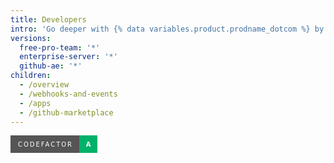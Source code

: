 ```yaml
---
title: Developers
intro: 'Go deeper with {% data variables.product.prodname_dotcom %} by integrating with our APIs, customizing your {% data variables.product.prodname_dotcom %} workflow, and building and sharing apps with the community.'
versions:
  free-pro-team: '*'
  enterprise-server: '*'
  github-ae: '*'
children:
  - /overview
  - /webhooks-and-events
  - /apps
  - /github-marketplace
---
```


<svg xmlns="http://www.w3.org/2000/svg" xmlns:xlink="http://www.w3.org/1999/xlink" width="139" height="28"><g shape-rendering="crispEdges"><path fill="#555" d="M0 0h110v28H0z"/><path fill="#00B16A" d="M110 0h29v28H110z"/></g><g fill="#fff" text-anchor="middle" font-family="DejaVu Sans,Verdana,Geneva,sans-serif" font-size="100"><text x="550" y="175" transform="scale(.1)" textLength="860">CODEFACTOR</text><text x="1245" y="175" font-weight="bold" transform="scale(.1)" textLength="50">A</text></g> </svg>
